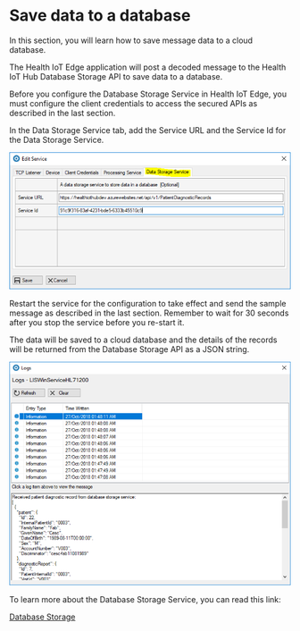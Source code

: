 # Save data to a database

In this section, you will learn how to save message data to a cloud database.

The Health IoT Edge application will post a decoded message to the Health IoT Hub Database Storage API to save data to a database.

Before you configure the Database Storage Service in Health IoT Edge, you must configure the client credentials to access the secured APIs as described in the last section.

In the Data Storage Service tab, add the Service URL and the Service Id for the Data Storage Service. 

![](../.gitbook/assets/data-storage.PNG)

Restart the service for the configuration to take effect and send the sample message as described in the last section. Remember to wait for 30 seconds after you stop the service before you re-start it.

The data will be saved to a cloud database and the details of the records will be returned from the Database Storage API as a JSON string.

![](../.gitbook/assets/saved-data.PNG)

  
To learn more about the Database Storage Service, you can read this link:

[Database Storage](../health-iot-hub/untitled-1.md)

